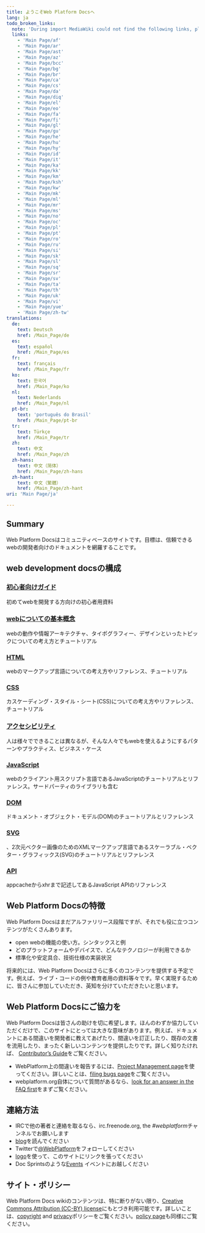 ```yaml
---
title: ようこそWeb Platform Docsへ
lang: ja
todo_broken_links:
  note: 'During import MediaWiki could not find the following links, please fix and adjust this list.'
  links:
    - 'Main Page/af'
    - 'Main Page/ar'
    - 'Main Page/ast'
    - 'Main Page/az'
    - 'Main Page/bcc'
    - 'Main Page/bg'
    - 'Main Page/br'
    - 'Main Page/ca'
    - 'Main Page/cs'
    - 'Main Page/da'
    - 'Main Page/diq'
    - 'Main Page/el'
    - 'Main Page/eo'
    - 'Main Page/fa'
    - 'Main Page/fi'
    - 'Main Page/gl'
    - 'Main Page/gu'
    - 'Main Page/he'
    - 'Main Page/hu'
    - 'Main Page/hy'
    - 'Main Page/id'
    - 'Main Page/it'
    - 'Main Page/ka'
    - 'Main Page/kk'
    - 'Main Page/km'
    - 'Main Page/ksh'
    - 'Main Page/kw'
    - 'Main Page/mk'
    - 'Main Page/ml'
    - 'Main Page/mr'
    - 'Main Page/ms'
    - 'Main Page/no'
    - 'Main Page/oc'
    - 'Main Page/pl'
    - 'Main Page/pt'
    - 'Main Page/ro'
    - 'Main Page/ru'
    - 'Main Page/si'
    - 'Main Page/sk'
    - 'Main Page/sl'
    - 'Main Page/sq'
    - 'Main Page/sr'
    - 'Main Page/sv'
    - 'Main Page/ta'
    - 'Main Page/th'
    - 'Main Page/uk'
    - 'Main Page/vi'
    - 'Main Page/yue'
    - 'Main Page/zh-tw'
translations:
  de:
    text: Deutsch
    href: /Main_Page/de
  es:
    text: español
    href: /Main_Page/es
  fr:
    text: français
    href: /Main_Page/fr
  ko:
    text: 한국어
    href: /Main_Page/ko
  nl:
    text: Nederlands
    href: /Main_Page/nl
  pt-br:
    text: 'português do Brasil'
    href: /Main_Page/pt-br
  tr:
    text: Türkçe
    href: /Main_Page/tr
  zh:
    text: 中文
    href: /Main_Page/zh
  zh-hans:
    text: 中文（简体）‎
    href: /Main_Page/zh-hans
  zh-hant:
    text: 中文（繁體）‎
    href: /Main_Page/zh-hant
uri: 'Main Page/ja'

---
```

## <span>Summary</span>

Web Platform Docsはコミュニティベースのサイトです。目標は、信頼できるwebの開発者向けのドキュメントを網羅することです。

## <span>web development docsの構成</span>

### <span>[初心者向けガイド](/beginners/ja)</span>

初めてwebを開発する方向けの初心者用資料

### <span>[webについての基本概念](/concepts)</span>

webの動作や情報アーキテクチャ、タイポグラフィー、デザインといったトピックについての考え方とチュートリアル

### <span>[HTML](/html/ja)</span>

webのマークアップ言語についての考え方やリファレンス、チュートリアル

### <span>[CSS](/css)</span>

カスケーディング・スタイル・シート(CSS)についての考え方やリファレンス、チュートリアル

### <span>[アクセシビリティ](/concepts/accessibility)</span>

人は様々でできることは異なるが、そんな人々でもwebを使えるようにするパターンやプラクティス、ビジネス・ケース

### <span>[JavaScript](/javascript/ja)</span>

webのクライアント用スクリプト言語であるJavaScriptのチュートリアルとリファレンス。サードパーティのライブラリも含む

### <span>[DOM](/dom)</span>

ドキュメント・オブジェクト・モデル(DOM)のチュートリアルとリファレンス

### <span>[SVG](/svg)</span>

、2次元ベクター画像のためのXMLマークアップ言語であるスケーラブル・ベクター・グラフィックス(SVG)のチュートリアルとリファレンス

### <span>[API](/apis)</span>

appcacheからxhrまで記述してあるJavaScript APIのリファレンス

## <span>Web Platform Docsの特徴</span>

Web Platform Docsはまだアルファリリース段階ですが、それでも役に立つコンテンツがたくさんあります。

-   open webの機能の使い方。シンタックスと例
-   どのプラットフォームやデバイスで、どんなテクノロジーが利用できるか
-   標準化や安定具合、技術仕様の実装状況

将来的には、Web Platform Docsはさらに多くのコンテンツを提供する予定です。例えば、ライブ・コードの例や教育者用の資料等々です。早く実現するために、皆さんに参加していただき、英知を分けていただきたいと思います。

## <span>Web Platform Docsにご協力を</span>

Web Platform Docsは皆さんの助けを切に希望します。ほんのわずか協力していただくだけで、このサイトにとっては大きな意味があります。例えば、ドキュメントにある間違いを開発者に教えてあげたり、間違いを訂正したり、既存の文書を流用したり、まったく新しいコンテンツを提供したりです。詳しく知りたければ、 [Contributor’s Guide](/WPD:Contributors_Guide)をご覧ください。

-   WebPlatform上の間違いを報告するには、[Project Management page](https://project.webplatform.org)を使ってください。詳しいことは、[filing bugs page](https://docs.webplatform.org/wiki/WPD:Filing_Bugs)をご覧ください。
-   webplatform.org自体について質問があるなら、[look for an answer in the FAQ first](/WPD:FAQ)をまずご覧ください。

## <span>連絡方法</span>

-   IRCで他の著者と連絡を取るなら、irc.freenode.org, the *\#webplatform*チャンネルでお願いします
-   [blog](https://blog.webplatform.org/)を読んでください
-   Twitterで[@WebPlatform](https://twitter.com/webplatform)をフォローしてください
-   [logo](https://www.webplatform.org/logo)を使って、このサイトにリンクを張ってください
-   Doc Sprintsのような[Events](/WPD:Community/Community_Events) イベントにお越しください

## <span>サイト・ポリシー</span>

Web Platform Docs wikiのコンテンツは、特に断りがない限り、[Creative Commons Attribution (CC-BY) license](/Template:CC-by-3.0)にもとづき利用可能です。詳しいことは、[copyright](/WPD:Copyright) and [privacy](/WPD:Privacy)ポリシーをご覧ください。[policy page](/WPD:Policy)も同様にご覧ください。